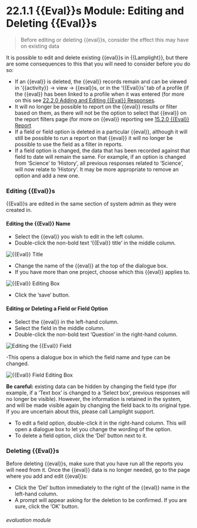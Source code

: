 # 22.1.1 {{Eval}}s Module: Editing and Deleting {{Eval}}s

> Before editing or deleting {{eval}}s, consider the effect this may have on existing data



It is possible to edit and delete existing {{eval}}s in {{Lamplight}}, but there are some consequences to this that you will need to consider before you do so:

- If an {{eval}} is deleted, the {{eval}} records remain and can be viewed in '{{activity}} -> view -> {{eval}}s, or in the ‘{{Eval}}s’ tab of a profile (if the {{eval}} has been linked to a profile when it was entered (for more on this see [22.2.0 Adding and Editing {{Eval}} Responses](/help/index/p/22.2.0).
- It will no longer be possible to report on the {{eval}} results or filter based on them, as there will not be the option to select that {{eval}} on the report filters page (for more on {{eval}} reporting see [15.2.0 {{Eval}} Report](/help/index/p/15.2.0)
- If a field or field option is deleted in a particular {{eval}}, although it will still be possible to run a report on that {{eval}} it will no longer be possible to use the field as a filter in reports.
- If a field option is changed, the data that has been recorded against that field to date will remain the same. For example, if an option is changed from ‘Science’ to ‘History’, all previous responses related to ‘Science’, will now relate to ‘History’. It may be more appropriate to remove an option and add a new one.

### Editing {{Eval}}s

{{Eval}}s are edited in the same section of system admin as they were created in.

#### Editing the {{Eval}} Name
- Select the {{eval}} you wish to edit in the left column.
- Double-click the non-bold text ‘{{Eval}} title’ in the middle column.

![{{Eval}} Title](22.1.1a.png)

- Change the name of the {{eval}} at the top of the dialogue box.
- If you have more than one project, choose which this {{eval}} applies to.

![{{Eval}} Editing Box](22.1.1b.png)

- Click the ‘save’ button.

#### Editing or Deleting a Field or Field Option
- Select the {{eval}} in the left-hand column.
- Select the field in the middle column.
- Double-click the non-bold text ‘Question’ in the right-hand column. 

![Editing the {{Eval}} Field](22.1.1c.png)

-This opens a dialogue box in which the field name and type can be changed.

![{{Eval}} Field Editing Box](22.1.1d.png)

**Be careful:** existing data can be hidden by changing the field type (for example, if a ‘Text box’ is changed to a ‘Select box’, previous responses will no longer be visible). However, the information is retained in the system, and will be made visible again by changing the field back to its original type. If you are uncertain about this, please call Lamplight support.

- To edit a field option, double-click it in the right-hand column. This will open a dialogue box to let you change the wording of the option.
- To delete a field option, click the ‘Del’ button next to it.

### Deleting {{Eval}}s

Before deleting {{eval}}s, make sure that you have run all the reports you will need from it. Once the {{eval}} data is no longer needed, go to the page where you add and edit {{eval}}s:
- Click the ‘Del’ button immediately to the right of the {{eval}} name in the left-hand column.
- A prompt will appear asking for the deletion to be confirmed. If you are sure, click the ‘OK’ button.


###### evaluation module
 
